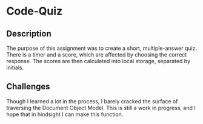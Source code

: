# Code-Quiz

## Description

The purpose of this assignment was to create a short, multiple-answer quiz.
There is a timer and a score, which are affected by choosing the correct response.
The scores are then calculated into local storage, separated by initials.

## Challenges

Though I learned a lot in the process, I barely cracked the surface of traversing the Document Object Model. This is still a work in progress, and I hope that in hindsight I can make this function.